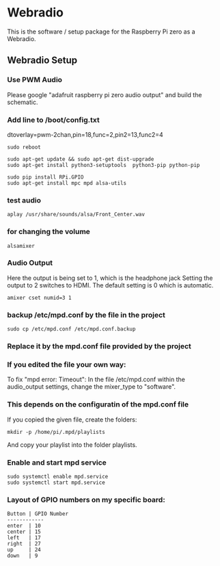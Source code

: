 # Webradio
This is the software / 
setup package for the Raspberry Pi zero as a Webradio.

## Webradio Setup

### Use PWM Audio 
Please google  "adafruit raspberry pi zero audio output" 
and build the schematic.

### Add line to /boot/config.txt
dtoverlay=pwm-2chan,pin=18,func=2,pin2=13,func2=4

	sudo reboot

	sudo apt-get update && sudo apt-get dist-upgrade
	sudo apt-get install python3-setuptools  python3-pip python-pip

	sudo pip install RPi.GPIO
	sudo apt-get install mpc mpd alsa-utils

### test audio
	aplay /usr/share/sounds/alsa/Front_Center.wav

### for changing the volume
	alsamixer 
	
### Audio Output
Here the output is being set to 1, which is the headphone jack
Setting the output to 2 switches to HDMI. 
The default setting is 0 which is automatic.

	amixer cset numid=3 1	

### backup /etc/mpd.conf by the file in the project
	
	sudo cp /etc/mpd.conf /etc/mpd.conf.backup

### Replace it by the mpd.conf file provided by the project

### If you edited the file your own way:
To fix "mpd error: Timeout":
In the file /etc/mpd.conf within the audio_output settings, change the mixer_type to "software".

### This depends on the configuratin of the mpd.conf file
If you copied the given file, create the folders:
	
	mkdir -p /home/pi/.mpd/playlists

And copy your playlist into the folder playlists.

### Enable and start mpd service
	
	sudo systemctl enable mpd.service
	sudo systemctl start mpd.service


### Layout of GPIO numbers on my specific board:

	Button | GPIO Number
	------------
	enter  | 10
	center | 15 
	left   | 17
	right  | 27
	up     | 24
	down   | 9

